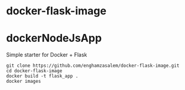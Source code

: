 # docker-flask-image
# dockerNodeJsApp
Simple starter for Docker + Flask
```
git clone https://github.com/enghamzasalem/docker-flask-image.git 
cd docker-flask-image
docker build -t flask_app .
docker images
 

